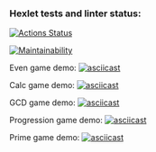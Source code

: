 ### Hexlet tests and linter status:
[![Actions Status](https://github.com/solominka/java-project-61/actions/workflows/hexlet-check.yml/badge.svg)](https://github.com/solominka/java-project-61/actions)

[![Maintainability](https://api.codeclimate.com/v1/badges/a3aeddee20d8a9457c40/maintainability)](https://codeclimate.com/github/solominka/java-project-61/maintainability)

Even game demo: [![asciicast](https://asciinema.org/a/NuaEmug5bwhlmHVidcedAcdPY.svg)](https://asciinema.org/a/NuaEmug5bwhlmHVidcedAcdPY)

Calc game demo: [![asciicast](https://asciinema.org/a/VgMKqgzKAV2nOW201BSWTs1Bt.svg)](https://asciinema.org/a/VgMKqgzKAV2nOW201BSWTs1Bt)

GCD game demo: [![asciicast](https://asciinema.org/a/yOdkwhgmQNSBTFWqOARygl3rD.svg)](https://asciinema.org/a/yOdkwhgmQNSBTFWqOARygl3rD)

Progression game demo: [![asciicast](https://asciinema.org/a/wkPCFXTtD7pHYETd8wyoFN6Uz.svg)](https://asciinema.org/a/wkPCFXTtD7pHYETd8wyoFN6Uz)

Prime game demo: [![asciicast](https://asciinema.org/a/j0gU97Q9HOn6iEo4LHVkE8mQ1.svg)](https://asciinema.org/a/j0gU97Q9HOn6iEo4LHVkE8mQ1)
